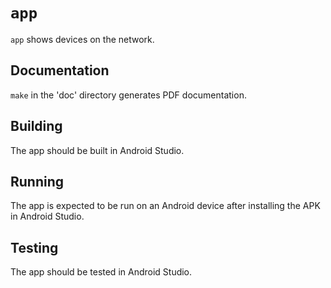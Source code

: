 # `app`

`app` shows devices on the network.

## Documentation

`make` in the 'doc' directory generates PDF documentation.

## Building

The app should be built in Android Studio.

## Running

The app is expected to be run on an Android device after installing the APK in
Android Studio.

## Testing

The app should be tested in Android Studio.
